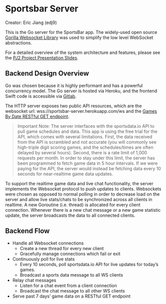 # Sportsbar Server

Creator: Eric Jiang (edj9)

This is the Go server for the SportsBar app. The widely-used open source [Gorilla Websocket Library](https://github.com/gorilla/websocket) was used to simplify the low level WebSocket abstractions.

For a detailed overview of the system architecture and features, please see the [PJ2 Project Presentation Slides](https://docs.google.com/presentation/d/1nC_UdXGA_aaM4C_ziQbE7LDvCS6khQljyq9nqucc1j4/edit?usp=sharing).

## Backend Design Overview
Go was chosen because it is highly performant and has a powerful concurrency model. The Go server is hosted via Heroku, and the frontend Swift code is accessible via [Gitlab](https://gitlab.oit.duke.edu/ECE564/spring-2022-projects/sportsbar).

The HTTP server exposes two public API resources, which are the websocket url: wss://sportsbar-server.herokuapp.com/ws and the  [Games By Date RESTful GET endpoint](https://sportsbar-server.herokuapp.com/games?days=2).

> Important Note: The server interfaces with the sportsdata.io API to pull game schedules and data. This app is using the free trial for the API, which comes with several limitations. First, the data received from the API is scrambled and not accurate (you will commonly see high-triple digit scoring games, and the schedules/times are often delayed by several hours). Second, there is a rate limit of 1,000 requests per month. In order to stay under this limit, the server has been programmed to fetch game data in 5 hour intervals. If we were paying for the API, the server would instead be fetching data every 10 seconds for near-realtime game data updates.

To support the realtime game data and live chat functionality, the server implements the Websocket protocol to push updates to clients. Websockets were chosen as opposed to normal polling in order to decrease load on the server and allow live stats/chats to be synchronized across all clients in realtime. A new Goroutine (i.e. thread) is allocated for every client connection. Whenever there is a new chat message or a new game statistic update, the server broadcasts the data to all connected clients.

## Backend Flow
- Handle all Websocket connections
    - Create a new thread for every new client
    - Gracefully manage connections which fail or exit
- Continuously poll for live stats
    - Every 10 seconds, poll sportsdata.io API for live updates for today’s games.
    - Broadcast a sports data message to all WS clients
- Relay chat messages
    - Listen for a chat event from a client connection
    - Broadcast the chat message to all other WS clients
- Serve past 7 days’ game data on a RESTful GET endpoint

